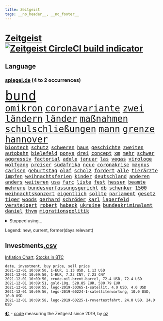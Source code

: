 ```yaml
---
title: Zeitgeist
tags: __no_header__, __no_footer__
---
```


# [Zeitgeist](https://oliz.io/zeitgeist/) [![Zeitgeist CircleCI build indicator](https://circleci.com/gh/ooz/zeitgeist.svg?style=shield)](https://circleci.com/gh/ooz/zeitgeist)

## Language

<h3><a href="https://www.spiegel.de" target="_blank">spiegel.de</a> (4 to 2 occurrences)</h3>
<p style="font-family:monospace">
<span style="font-size:32pt"><a href="news_links.html#bund" class="current">bund</a></span>
<br>
<span style="font-size:22pt"><a href="news_links.html#omikron" class="new">omikron</a></span>
<span style="font-size:22pt"><a href="news_links.html#coronavariante" class="new">coronavariante</a></span>
<span style="font-size:22pt"><a href="news_links.html#zwei" class="current">zwei</a></span>
<span style="font-size:22pt"><a href="news_links.html#ländern" class="current">ländern</a></span>
<span style="font-size:22pt"><a href="news_links.html#länder" class="current">länder</a></span>
<span style="font-size:22pt"><a href="news_links.html#maßnahmen" class="current">maßnahmen</a></span>
<span style="font-size:22pt"><a href="news_links.html#schulschließungen" class="current">schulschließungen</a></span>
<span style="font-size:22pt"><a href="news_links.html#mann" class="current">mann</a></span>
<span style="font-size:22pt"><a href="news_links.html#grenze" class="current">grenze</a></span>
<span style="font-size:22pt"><a href="news_links.html#hannover" class="current">hannover</a></span>
<br>
<span style="font-size:12pt"><a href="news_links.html#biontech" class="current">biontech</a></span>
<span style="font-size:12pt"><a href="news_links.html#schutz" class="current">schutz</a></span>
<span style="font-size:12pt"><a href="news_links.html#schweren" class="current">schweren</a></span>
<span style="font-size:12pt"><a href="news_links.html#haus" class="current">haus</a></span>
<span style="font-size:12pt"><a href="news_links.html#geschichte" class="current">geschichte</a></span>
<span style="font-size:12pt"><a href="news_links.html#zweiten" class="current">zweiten</a></span>
<span style="font-size:12pt"><a href="news_links.html#autobahn" class="current">autobahn</a></span>
<span style="font-size:12pt"><a href="news_links.html#bielefeld" class="current">bielefeld</a></span>
<span style="font-size:12pt"><a href="news_links.html#ponys" class="new">ponys</a></span>
<span style="font-size:12pt"><a href="news_links.html#drei" class="current">drei</a></span>
<span style="font-size:12pt"><a href="news_links.html#concept" class="new">concept</a></span>
<span style="font-size:12pt"><a href="news_links.html#xm" class="new">xm</a></span>
<span style="font-size:12pt"><a href="news_links.html#mehr" class="current">mehr</a></span>
<span style="font-size:12pt"><a href="news_links.html#schwer" class="current">schwer</a></span>
<span style="font-size:12pt"><a href="news_links.html#aggressiv" class="current">aggressiv</a></span>
<span style="font-size:12pt"><a href="news_links.html#factorial" class="new">factorial</a></span>
<span style="font-size:12pt"><a href="news_links.html#adele" class="current">adele</a></span>
<span style="font-size:12pt"><a href="news_links.html#januar" class="current">januar</a></span>
<span style="font-size:12pt"><a href="news_links.html#las" class="current">las</a></span>
<span style="font-size:12pt"><a href="news_links.html#vegas" class="current">vegas</a></span>
<span style="font-size:12pt"><a href="news_links.html#virologe" class="current">virologe</a></span>
<span style="font-size:12pt"><a href="news_links.html#wolfgang" class="current">wolfgang</a></span>
<span style="font-size:12pt"><a href="news_links.html#preiser" class="new">preiser</a></span>
<span style="font-size:12pt"><a href="news_links.html#südafrika" class="current">südafrika</a></span>
<span style="font-size:12pt"><a href="news_links.html#neue" class="current">neue</a></span>
<span style="font-size:12pt"><a href="news_links.html#coronakrise" class="current">coronakrise</a></span>
<span style="font-size:12pt"><a href="news_links.html#magnus" class="new">magnus</a></span>
<span style="font-size:12pt"><a href="news_links.html#carlsen" class="new">carlsen</a></span>
<span style="font-size:12pt"><a href="news_links.html#geburtstag" class="current">geburtstag</a></span>
<span style="font-size:12pt"><a href="news_links.html#olaf" class="current">olaf</a></span>
<span style="font-size:12pt"><a href="news_links.html#scholz" class="current">scholz</a></span>
<span style="font-size:12pt"><a href="news_links.html#fordert" class="current">fordert</a></span>
<span style="font-size:12pt"><a href="news_links.html#alle" class="current">alle</a></span>
<span style="font-size:12pt"><a href="news_links.html#tierärzte" class="new">tierärzte</a></span>
<span style="font-size:12pt"><a href="news_links.html#impfen" class="current">impfen</a></span>
<span style="font-size:12pt"><a href="news_links.html#weihnachtsferien" class="new">weihnachtsferien</a></span>
<span style="font-size:12pt"><a href="news_links.html#kinder" class="current">kinder</a></span>
<span style="font-size:12pt"><a href="news_links.html#deutschland" class="current">deutschland</a></span>
<span style="font-size:12pt"><a href="news_links.html#anderen" class="current">anderen</a></span>
<span style="font-size:12pt"><a href="news_links.html#anders" class="current">anders</a></span>
<span style="font-size:12pt"><a href="news_links.html#weiteren" class="current">weiteren</a></span>
<span style="font-size:12pt"><a href="news_links.html#usa" class="current">usa</a></span>
<span style="font-size:12pt"><a href="news_links.html#farc" class="new">farc</a></span>
<span style="font-size:12pt"><a href="news_links.html#liste" class="current">liste</a></span>
<span style="font-size:12pt"><a href="news_links.html#fest" class="current">fest</a></span>
<span style="font-size:12pt"><a href="news_links.html#hessen" class="current">hessen</a></span>
<span style="font-size:12pt"><a href="news_links.html#beamte" class="current">beamte</a></span>
<span style="font-size:12pt"><a href="news_links.html#mehrere" class="current">mehrere</a></span>
<span style="font-size:12pt"><a href="news_links.html#bundesverfassungsgericht" class="current">bundesverfassungsgericht</a></span>
<span style="font-size:12pt"><a href="news_links.html#db" class="new">db</a></span>
<span style="font-size:12pt"><a href="news_links.html#schenker" class="new">schenker</a></span>
<span style="font-size:12pt"><a href="news_links.html#1500" class="current">1500</a></span>
<span style="font-size:12pt"><a href="news_links.html#weihnachtskonzert" class="new">weihnachtskonzert</a></span>
<span style="font-size:12pt"><a href="news_links.html#eigentlich" class="current">eigentlich</a></span>
<span style="font-size:12pt"><a href="news_links.html#sollte" class="current">sollte</a></span>
<span style="font-size:12pt"><a href="news_links.html#parlament" class="current">parlament</a></span>
<span style="font-size:12pt"><a href="news_links.html#gesetz" class="current">gesetz</a></span>
<span style="font-size:12pt"><a href="news_links.html#tiger" class="current">tiger</a></span>
<span style="font-size:12pt"><a href="news_links.html#woods" class="new">woods</a></span>
<span style="font-size:12pt"><a href="news_links.html#gerhard" class="current">gerhard</a></span>
<span style="font-size:12pt"><a href="news_links.html#schröder" class="current">schröder</a></span>
<span style="font-size:12pt"><a href="news_links.html#karl" class="current">karl</a></span>
<span style="font-size:12pt"><a href="news_links.html#lagerfeld" class="new">lagerfeld</a></span>
<span style="font-size:12pt"><a href="news_links.html#versteigert" class="current">versteigert</a></span>
<span style="font-size:12pt"><a href="news_links.html#robert" class="current">robert</a></span>
<span style="font-size:12pt"><a href="news_links.html#habeck" class="current">habeck</a></span>
<span style="font-size:12pt"><a href="news_links.html#ukraine" class="current">ukraine</a></span>
<span style="font-size:12pt"><a href="news_links.html#bundeskriminalamt" class="current">bundeskriminalamt</a></span>
<span style="font-size:12pt"><a href="news_links.html#daniel" class="current">daniel</a></span>
<span style="font-size:12pt"><a href="news_links.html#thym" class="new">thym</a></span>
<span style="font-size:12pt"><a href="news_links.html#migrationspolitik" class="current">migrationspolitik</a></span>
</p>
<details>
<summary>Stopped using...</summary>
<p class="former" style="font-size:12pt">
regel(405) gerechtigkeit(404) iranische(404) regisseurin(404) verschiedene(404) anwohner(403) fühlen(403) kämpfte(403) 2016(402) atmosphäre(402) co₂(402) dienen(402) hinterlassen(402) julia(402) minderheit(402) theater(402) vergewaltigung(402) geboten(401) kurve(401) stattdessen(401) vermögen(401) zug(401) annehmen(400) entfernt(400) gehe(400) locken(400) meuthen(400) nachhaltig(400) prüfen(400) tiefe(400) unmöglich(400) versprach(400) väter(400) abgeordnete(399) appelliert(399) bundestags(399) eher(399) gott(399) humanitäre(399) rekordmeister(399) annegret(398) anzeige(398) ausgebrochen(398) eindrücke(398) entlassung(398) gefallen(398) infizieren(398) infolge(398) john(398) krampkarrenbauer(398) scheidende(398) strategie(398) street(398) vergangene(398) verteidigungsministerin(398) warnung(398) 6(397) armut(397) befinden(397) charlie(397) coronahilfen(397) dietmar(397) folgte(397) halt(397) himmel(397) homosexualität(397) israelische(397) kanzlerkandidat(397) konfrontiert(397) löst(397) pakistan(397) preisen(397) ronald(397) verbreitung(397) vorher(397) ausstieg(396) autofahrerin(396) bull(396) coronainfizierte(396) geglückt(396) geschichten(396) her(396) klimaschützer(396) meister(396) verärgert(396) wechseln(396) überlebte(396) aktuell(395) botschaften(395) büros(395) ertragen(395) isolation(395) kauft(395) kontrollieren(395) summe(395) talent(395) update(395) ursachen(395) bestes(394) bruder(394) einsatzkräfte(394) großaufgebot(394) historischen(394) rechtsextremen(394) siege(394) spott(394) terror(394) unabhängigkeit(394) vorliegt(394) weltwirtschaft(394) zwingt(394) abgang(393) brauchte(393) ddr(393) gedenken(393) gezeigt(393) ordnet(393) pocht(393) pole(393) rettungsschiff(393) springt(393) umstrittenes(393) gebraucht(392) gewässern(392) juni(392) milde(392) nahmen(392) ursprung(392) verbindung(392) amnesty(391) ausgeliefert(391) favoriten(391) flüchten(391) kandidat(391) problemen(391) reaktion(391) zählen(391) anschuldigungen(390) anthony(390) arbeitslosigkeit(390) leid(390) mancherorts(390) meinem(390) persönlich(390) r(390) scharfe(390) big(389) finanzieren(389) metropolen(389) rechts(389) siegte(389) volksrepublik(389) 94(388) bad(388) bestehen(388) erfindung(388) fit(388) potsdam(388) übernahme(388) auftrag(387) hunderten(387) mauer(387) stuft(387) trafen(387) unwetter(387) vorgaben(387) erkrankung(386) filme(386) fortgesetzt(386) lieferten(386) stärksten(386) wende(386) üben(386) extremen(385) gestritten(385) herzen(385) schwerem(385) vorsprung(385) zinsen(385) 4(384) 55(384) attacken(384) auskunft(384) garten(384) kommentare(384) schöne(384) verwandelt(384) wochenlang(384) zivilen(384) überlassen(384) bewertung(383) erkenntnisse(383) jennifer(383) kanzlerschaft(383) deutschem(382) schonen(382) schäuble(382) zukünftig(382) anzeichen(381) dominanz(381) düstere(381) euaustritt(381) katholische(381) leichtathletik(381) moskaus(381) prompt(381) rollt(381) zustände(381) diversität(380) echten(380) nation(380) tür(380) vorn(380) dich(379) reichsten(379) todesopfer(379) 40000(378) holocaust(378) verfehlt(378) dfbpokal(377) hessischen(377) ostsee(377) rundfunk(377) abkehr(376) erinnerung(376) sitzung(376) frisch(375) bangkok(374) jeff(374) politikerin(374) herz(373) hunger(373) real(373) startups(373) empfehlung(372) erdbeben(372) fehlten(372) freiwillig(372) labor(372) sizilien(372) klasse(371) moschee(371) museum(371) rose(371) karten(370) bartsch(369) vertagt(368) zeigten(368) zugenommen(368) antrag(367) erstattet(367) km/h(367) laschets(367) rahmen(367) schneider(367) einblick(366) kylian(366) andrew(365) football(365) munition(365) sicherheitsgesetz(365) 36(364) boomen(364) fußballweltmeister(363) lockerungen(363) erforscht(362) hinterlässt(362) wirbel(362) enthüllungen(361) staus(360) haustür(359) bezos(358) festhalten(358) flächen(358) söhne(358) herausforderung(357) klees(357) patzt(357) präsidentschaft(356) geblieben(354) schätzen(354) gegenmaßnahmen(352) prägte(352) tuchel(352) überfordert(352) anderswo(350) engen(350) entbrannt(350) unterbrochen(350) vorsichtig(350) coronaimpfstoffs(349) sicherheitsvorkehrungen(348) zentimeter(348) plattform(347) spionage(347) impfdosen(345) spacex(345) beherrschen(344) missbrauchskomplex(344) rakete(344) staatsoberhaupt(344) inhaftierten(343) ausgetragen(342) service(341) farbe(340) olympiasiegerin(340) vereins(340) durchsuchen(338) vorlegen(338) häuslicher(337) entführt(336) flog(336) coronalockerungen(335) höchstens(335) möglichkeit(335) größe(332) cdu/csu(330) formen(326) rechter(326) saale(319) schärfer(316) dankt(313) würzburg(313) serviert(309) lieferketten(306) außergewöhnlich(303) befanden(300) höheres(299) unterschrift(297) knappen(295) gewinne(293) zusätzlichen(289) andy(286) anna(286) schiebt(286) gewisse(279) karriereende(279) kandidiert(275) vulkan(273) militärputsch(271) iii(270) abreise(269) silber(265) 230(264) containerschiff(261) spdkanzlerkandidat(261) 53jähriger(260) luxus(259) kaffee(256) bahnverkehr(255) relevant(255) fluggesellschaft(252) unverständnis(249) verstörend(247) abbruch(246) holten(243) gekippt(241) angefeindet(239) beschreiben(239) strebt(238) freizugeben(237) premierministerin(237) abheben(236) drohschreiben(236) elfjährigen(236) vonovia(236) ärmsten(236) konservative(235) übersehen(233) einsätzen(232) szenarien(231) mitgliedern(230) durchschnitt(229) pressefreiheit(227) kürzester(225) halbinsel(224) boxen(223) angeschlagen(222) gebeten(218) beleidigte(217) regionale(216) rekordtief(214) proben(213) tierpark(213) lieder(212) gewalttat(210) erdoğans(208) verlag(204) idol(203) fasst(202) mbappé(200) gauland(199) extremisten(198) heldin(198) aufhören(197) marc(195) institute(194) geschleudert(193) poleposition(190) verzweifelte(186) achtung(185) produkt(184) spdchef(184) dynamo(182) grünes(182) crystal(180) gestohlene(180) potsdamer(180) krieges(179) trier(179) 2013(178) übergriff(178) ausgelassen(177) begraben(177) absolute(176) partygäste(176) 25jährige(175) folgten(175) kiffen(175) elternteil(174) kerosin(174) 800(172) birgt(172) busfahrer(172) 21jährige(171) vertrieben(170) hackergruppe(169) serienmörder(169) agnes(168) antisemitische(168) bond(168) heizöl(168) maier(168) bremste(167) jonathan(167) tendenzen(167) festnehmen(166) vorurteilen(166) forscherin(164) kurzstreckenflüge(164) lehnte(164) stärkere(164) kohlekraftwerke(163) notenbank(163) palästinensische(163) peinlich(163) baum(162) bereichern(162) plakat(162) atomprogramm(161) riesiger(161) thriller(161) verwandeln(159) gegend(158) gesprungen(158) wall(158) entstand(157) verspätungen(157) flohen(156) nrwcdu(156) serbien(156) vorsicht(155) 1998(154) schwieriges(153) bürgern(150) tribüne(149) parkplatz(148) psychologen(147) geheimer(146) pandemien(145) spaziergänger(145) welterfolg(145) fotografen(144) 350000(142) urteilte(142) homophober(141) pendler(141) staatspräsidenten(141) lloyd(140) ranking(140) cumexskandal(139) end(139) kreative(139) kündigten(139) schwache(139) truppe(139) andauernde(137) finder(137) machtwechsel(136) beeindruckende(135) getrieben(135) kannibale(135) profil(135) aktueller(134) großstädter(134) sergej(134) ardern(133) jacinda(133) lkwunfall(133) neuseelands(133) trotzt(133) auswärtige(132) journal(132) denis(131) erwähnt(131) ausrücken(130) schwulen(129) tankstelle(129) vereinbarte(129) eisberge(128) jeweiligen(128) 60000(127) kontinuierlich(127) volksfest(126) aufregendsten(125) aufsichtsratschef(125) verbesserungen(124) furcht(122) 108(121) frühestens(121) küssen(121) tätig(120) warte(120) süßes(119) verrückt(119) wandte(119) überfüllte(118) vorfreude(117) funk(116) tibet(116) verbunden(116) justizstreit(115) psychiatrie(115) operiert(114) catania(113) lukaku(113) piraten(113) romelu(113) städter(113) usmilitär(113) funktionär(111) hamburgs(111) missbrauchte(111) vergewaltigungen(111) alqaida(110) amazongründer(110) bdi(109) lesung(109) oberbayern(109) appellieren(108) belastend(108) blind(108) colorado(108) sang(108) timing(108) ätna(108) 1994(107) nationalparks(107) nähert(107) begründen(106) drohten(106) holocaustüberlebende(106) verringerter(106) verstorben(106) planet(105) stadions(105) versorgungsengpässe(105) gremium(104) hotelmitarbeiter(104) unsichtbar(104) wiegt(104) kosovo(103) nrwministerpräsident(102) statements(102) abschiebungen(101) candy(101) fällig(101) laxe(101) löbel(101) nikolas(101) türkischer(101) 31jährige(100) drohender(99) whistleblower(99) afdchef(98) brodelt(98) justizreform(98) messerstecher(98) traten(98) weibliche(98) basketballer(97) allgemeinwissen(96) klug(96) medaillen(96) vergleichen(96) wissenstest(96) konzerns(95) websites(95) weinflaschen(95) ausmaße(94) bahnübergang(93) handgreiflich(93) liebeserklärung(93) siebzigerjahren(93) streitthemen(93) visionen(93) bestzeit(92) abbauen(91) militärführung(91) verlorenen(91) überarbeitet(91) 0(90) beachvolleyballerin(90) dürren(90) geeignet(90) nachhaltiger(90) verbannt(90) angegangen(89) herd(89) spreche(89) angetreten(88) atomwaffen(88) aufnimmt(88) gestern(88) kajak(88) parlaments(88) romy(88) schwul(88) stromschlag(88) tieres(88) berühmteste(87) group(87) mieterhaushalt(87) splitterpartei(87) anschließenden(86) cumexurteil(86) erwischte(86) netzwerke(86) schmilzt(86) westküste(86) abzuwälzen(85) ereignete(85) krause(85) produktionen(85) +(84) 1999(84) beschimpfungen(84) einheimischen(84) flutkatastrophen(84) herkunftsland(84) ibiza(84) nachspielzeit(84) spritpreis(84) wmgold(84) carli(83) schwebebalken(83) uniform(83) britin(82) heike(82) hm(82) stonehenge(82) zurückgeben(82) zäh(82) eswatini(81) gewählte(81) jae(81) mswati(81) nationalkonservative(81) pfefferspray(81) swasiland(81) verstoßes(81) brillieren(80) flip(80) selbstbewusst(80) usermittler(80) zombie(80) abzuschaffen(79) angepackt(79) anhängern(79) befürchtete(79) hochrangiges(79) multipler(79) sklerose(79) umweltfreundlicher(79) bananen(78) kräftiger(78) rückgabe(78) samsungerbe(78) schönheitsidealen(78) sowjetrepublik(78) ungefragt(78) yong(78) guinea(77) gültig(77) immobilienkonzerns(77) inn(77) langweilig(77) tarifvertrag(77) neugeborenen(76) schleudern(76) bundestagspräsidium(75) senator(75) weltklimarats(75) 1956(74) gunst(74) hassnachrichten(74) häfen(74) nachbarstaaten(74) talibanherrschaft(74) wirtschaftskrise(74) wohneinheiten(74) bedürftige(73) inneren(73) kohls(73) krankenwagen(73) raucher(73) regisseurs(73) human(72) musikerin(72) rights(72) unbequeme(72) watch(72) ärztevertreter(72) einbringen(71) losgegangen(71) passagierzahlen(71) saisonspiel(71) exmann(70) hingewiesen(70) thrillern(70) werken(70) fiat(69) regierte(69) sitzordnung(69) verspürt(69) kohleverstromung(68) ligue(68) ratsam(68) spielmacher(68) uneinig(68) amokfahrt(67) diebe(67) nachlass(67) neuartige(67) neuesten(67) traut(67) desolaten(66) hindern(66) nicholas(66) samsungs(66) verwechselt(66) erklärten(65) hilferufe(65) industrienationen(65) lose(65) relativ(65) spaziergang(65) umgekippt(65) zweitgrößte(65) makler(64) revolutionierte(64) streitkräften(64) vertritt(64) wahlkampfauftakt(64) niedergeschlagen(63) pflanze(63) söhnen(63) gastarbeiter(62) geschwindigkeiten(62) poltert(62) faktoren(61) körpergröße(61) springer(61) dgb(60) erleichterung(60) fühlten(60) irritiert(59) manfred(59) starstürmer(59) teilzunehmen(59) bebte(58) einkommensteuer(58) einwanderungspolitik(58) klimawende(58) samar(58) sima(58) teamkollege(58) wachsende(58) bands(57) blaulicht(57) gelte(57) hexe(57) mastercard(57) anwendung(56) symbiose(56) 36jähriger(55) geordnete(55) geschützten(55) hamid(55) staatsbürgerin(55) staatspräsident(55) gerichtsurteil(54) staatsanwältin(54) villeneuve(54) vorüber(54) wirbelsturm(54) anhörung(53) gescheiterte(53) krieger(53) laufzeit(53) oper(53) weitergereicht(53) wiegelt(53) gehirn(52) kommissarin(52) potenziellen(52) zerrissen(52) bisweilen(51) blättern(51) weiblicher(51) 316(50) cringe(50) defekten(50) erpressung(50) immobilie(50) medienhäuser(50) neunzigern(50) telefonnummer(50) angeschlagenen(49) balloon(49) gewerkschaftsbundes(49) giuffre(49) gleichen(49) militärgeheimdienst(49) pflegekraft(49) verkehrsmittel(49) vermögender(49) versammlung(49) durchbrechen(48) erfreut(48) grote(48) innensenator(48) jasmina(48) kampfabstimmung(48) kuhnke(48) pimmel(48) tuchfühlung(48) arktis(47) gravierende(47) klum(47) rücktrittsforderungen(47) zwangsgeld(47) überreicht(47) 876(46) ausgetauscht(46) azubischerze(46) obst(46) spiegelinterview(46) stach(46) brady(45) briefen(45) neunzigerjahre(45) südkoreas(45) untätigkeit(45) adeyemi(44) eindringlich(44) europaparlament(44) heidi(44) radikalen(44) vergessenheit(44) verhütungsmittel(44) überschaubare(44) archiv(43) genfer(43) kommissionschefin(43) newcastle(43) topökonom(43) kinderinterview(42) tabelle(42) vulkanausbrüche(42) vulkane(42) w(42) zugesehen(42) bahnradsport(41) fußballers(41) handlungsdruck(41) intellektuellen(41) lille(41) machete(41) orientierung(41) osc(41) rauchen(41) wmkonkurrenten(41) beine(40) feindbild(40) kanareninsel(40) thematisieren(40) worum(40) beschwor(39) diskussionsbedarf(39) edwards(39) fußballverband(39) gegensätze(39) geheim(39) gründers(39) limburg(39) verlagen(39) atomuboote(38) auszugehen(38) berlinbrandenburg(38) urenkel(38) wayne(38) hannah(37) indopazifik(37) straftaten(37) bergbau(36) papiermangel(36) agenda(35) klägerin(35) modeste(35) riskieren(35) belange(34) durchschnittlich(34) einsparen(34) hausdurchsuchung(34) kohlestrom(34) mad(34) menschlichen(34) 53jährigen(33) dreier(33) furchner(33) gange(33) irmgard(33) koeman(33) kzsekretärin(33) liest(33) mehrfamilienhaus(32) straftäter(32) these(32) usgeheimdienst(32) verstand(32) gaskonzern(31) gefälschtem(31) solidarisch(31) fortschrittlich(30) inhalt(30) lächerlich(30) mittelfinger(30) vermitteln(30) vermögensteuer(30) überragender(30) abstinent(29) coronaeinbruch(29) freihandelsabkommen(29) fußballspiel(29) gazpromkonzern(29) jährlich(29) kriegsschiff(29) rauswurf(29) straßenbau(29) cumexgeschäften(28) fraktionsstärke(28) iranisches(28) rechtsstaatsverstößen(28) sexleben(28) wehrlos(28) bundestagsfraktion(27) dave(27) göteborg(27) suizid(27) wenigstens(27) deutschlandweit(26) europacup(26) gerald(26) itzehoe(26) mützenich(26) nullcovidstrategie(26) unterstützten(26) zugausfällen(26) comingout(25) sozialdemokrat(25) zurückgezogen(25) erstellen(24) falschinformationen(24) leder(24) nicolas(24) stephanie(24) zentralen(24) abgelegensten(23) absorbieren(23) abstriche(23) brexitkrise(23) cancel(23) culture(23) einzigen(23) faszinierend(23) gil(23) mächtig(23) notfallzulassung(23) ofarim(23) turnen(23) zusätzlicher(23) banner(22) ema(22) volksverhetzung(22) gaslieferungen(21) hochland(21) polexit(21) politisches(21) wmrhythmus(21) fernverkehr(20) geheimdienste(20) grundversorgung(20) kulturen(20) miesbach(20) rechnungsprüfer(20) spielerinnen(20) staatskosten(20) tabak(20) unterkunft(20) 15gradziel(19) 78(19) blackout(19) foltervideos(19) gerhart(19) steckten(19) datenleck(18) ingwen(18) peinliches(18) rückfällig(18) schiene(18) schiitische(18) tsai(18) vergibt(18) wahldebakel(18) bedrängt(17) hinterbliebenen(17) reizgas(17) ruhig(17) streich(17) ureinwohner(17) ampelverhandler(16) massenschlägerei(16) steuerdeals(16) verprügelt(16) akzeptanz(15) erzeugt(15) hündin(15) leinwand(15) lokaler(15) toxisch(15) wohnheim(15) 151(14) 8(14) blutproben(14) dnaanalyse(14) hernández(14) lgbtqaktivisten(14) reanimieren(14) santa(14) streamer(14) abtreibungsverbot(13) amess(13) cdumachtkampf(13) einhalt(13) erna(13) express(13) meeresspiegels(13) verbrenner(13) verfärbte(13) ausgewählte(12) best(12) netflixshow(12) playstation(12) bidenregierung(11) gendern(11) grundstück(11) simuliert(11)
</p>
</details>
<p>Legend: <span class="new">new</span>, <span class="current">current</span>, <span class="former">former(days relevant)</span></p>

## Investments[.csv](investments.csv)

[Inflation Chart](https://inflationchart.com),
[Stocks in BTC](https://stonksinbtc.xyz/)

```
date, investment, buy price, sell price
2021-12-01 10:09:50, 1-EUR, 1.13 USD, 1.13 USD
2021-12-01 10:09:50, 1-EUR, 7.23 CNY, 7.23 CNY
2021-12-01 10:09:50, crude-oil-brent-barrel, 72.4 USD, 72.4 USD
2021-12-01 10:09:51, gold-10g, 528.85 EUR, 500.79 EUR
2021-12-01 10:09:55, lego-2019-30365-1-satellit, 4.0 USD, 4.0 USD
2021-12-01 10:09:56, lego-2019-60224-1-satellitenwartung, 10.0 USD, 10.0 USD
2021-12-01 10:09:58, lego-2019-60225-1-rovertestfahrt, 24.0 USD, 24.0 USD
```

<footer>
<a href="javascript:toggleTheme()" class="nav">🌓</a>
- <a href="https://github.com/ooz/zeitgeist">code</a> measuring the Zeitgeist since 2019, by <a href="https://oliz.io">oz</a>
</footer>
